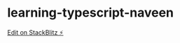 # learning-typescript-naveen

[Edit on StackBlitz ⚡️](https://stackblitz.com/edit/learning-typescript-naveen)